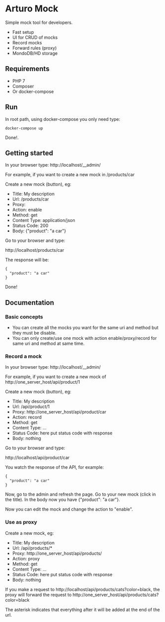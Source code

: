 # Arturo Mock

Simple mock tool for developers.

- Fast setup
- UI for CRUD of mocks
- Record mocks
- Forward rules (proxy)
- MondoDB/HD storage

## Requirements

- PHP 7
- Composer
- Or docker-compose

## Run

In root path, using docker-compose you only need type:
```
docker-compose up
```
Done!.

## Getting started

In your browser type: http://localhost/__admin/

For example, if you want to create a new mock in /products/car 

Create a new mock (button), eg:

- Title: My description
- Url: /products/car
- Proxy: 
- Action: enable
- Method: get
- Content Type: application/json
- Status Code: 200
- Body: {"product": "a car"}

Go to your browser and type:

http://localhost/products/car

The response will be:

```
{
  "product": "a car" 
}
```
Done!

## Documentation

### Basic concepts

- You can create all the mocks you want for the same uri and method but they must be disable.
- You can only create/use one mock with action enable/proxy/record for same uri and method at same time.

### Record a mock

In your browser type: http://localhost/__admin/

For example, if you want to create a new mock of http://one_server_host/api/product/1

Create a new mock (button), eg:

- Title: My description
- Url: /api/product/1
- Proxy: http://one_server_host/api/product/car
- Action: record
- Method: get
- Content Type: ...
- Status Code: here put status code with response
- Body: nothing

Go to your browser and type:

http://localhost/api/product/car

You watch the response of the API, for example:

```
{
  "product": "a car" 
}
```

Now, go to the admin and refresh the page. Go to your new mock (click in the title). In the body now you have {"product": "a car"}.

Now you can edit the mock and change the action to "enable".

### Use as proxy

Create a new mock, eg:

- Title: My description
- Url: /api/products/*
- Proxy: http://one_server_host/api/products/
- Action: proxy
- Method: get
- Content Type: ...
- Status Code: here put status code with response
- Body: nothing

If you make a request to http://localhost/api/products/cats?color=black, the proxy will forward the request to http://one_server_host/api/products/cats?color=black

The asterisk indicates that everything after it will be added at the end of the url.

